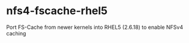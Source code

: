 nfs4-fscache-rhel5
==================

Port FS-Cache from newer kernels into RHEL5 (2.6.18) to enable NFSv4 caching